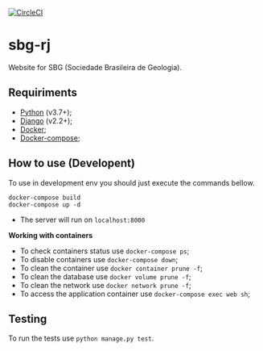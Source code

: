 [![CircleCI](https://circleci.com/gh/lcpojr/sbg-rj/tree/master.svg?style=svg)](https://circleci.com/gh/lcpojr/sbg-rj/tree/master)

# sbg-rj

Website for SBG (Sociedade Brasileira de Geologia).

## Requiriments

- [Python](https://www.python.org/downloads/) (v3.7+);
- [Django](https://www.djangoproject.com/download/) (v2.2+);
- [Docker](https://docs.docker.com/install/linux/docker-ce/ubuntu/);
- [Docker-compose](https://docs.docker.com/compose/install/);

## How to use (Developent)

To use in development env you should just execute the commands bellow.

```shell
docker-compose build
docker-compose up -d
```

* The server will run on `localhost:8000`

**Working with containers**

- To check containers status use `docker-compose ps`;
- To disable containers use `docker-compose down`;
- To clean the container use `docker container prune -f`;
- To clean the database use `docker volume prune -f`;
- To clean the network use `docker network prune -f`;
- To access the application container use `docker-compose exec web sh`;

## Testing

To run the tests use `python manage.py test`.